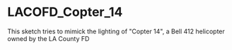 # LACOFD_Copter_14
This sketch tries to mimick the lighting of "Copter 14", a Bell 412 helicopter owned by the LA County FD
